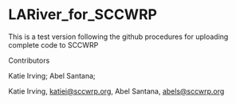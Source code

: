 # LARiver_for_SCCWRP

This is a test version following the github procedures for uploading complete code to SCCWRP


Contributors

Katie Irving;
Abel Santana;

Katie Irving, katiei@sccwrp.org, Abel Santana, abels@sccwrp.org



